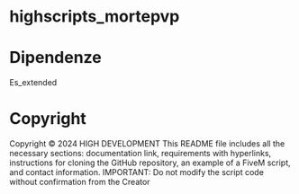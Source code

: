 # highscripts_mortepvp

# Dipendenze

Es_extended

# Copyright
Copyright © 2024 HIGH DEVELOPMENT This README file includes all the necessary sections: documentation link, requirements with hyperlinks, instructions for cloning the GitHub repository, an example of a FiveM script, and contact information. IMPORTANT: Do not modify the script code without confirmation from the Creator
